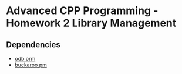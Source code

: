 # Advanced CPP Programming - Homework 2 Library Management

## Dependencies 

* [odb orm](https://www.codesynthesis.com/products/odb/download.xhtml)
* [buckaroo pm](https://github.com/LoopPerfect/buckaroo/wiki)